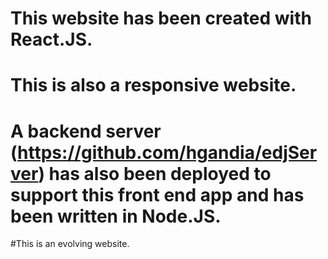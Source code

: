 # This website has been created with React.JS.
# This is also a responsive website.
# A backend server (https://github.com/hgandia/edjServer) has also been deployed to support this front end app and has been written in Node.JS.

#This is an evolving website.
